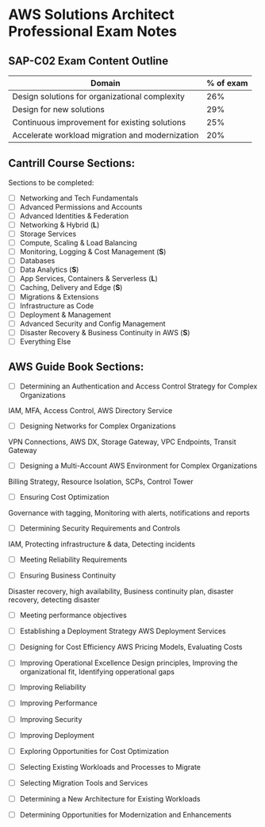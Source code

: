# AWS Solutions Architect Professional Exam Notes

## SAP-C02 Exam Content Outline

|Domain|% of exam|
|----|--------|
|Design solutions for organizational complexity|26%|
|Design for new solutions|29%|
|Continuous improvement for existing solutions|25%|
|Accelerate workload migration and modernization|20%|

## Cantrill Course Sections:

Sections to be completed:

+ [ ] Networking and Tech Fundamentals
+ [ ] Advanced Permissions and Accounts
+ [ ] Advanced Identities & Federation
+ [ ] Networking & Hybrid (**L**)
+ [ ] Storage Services
+ [ ] Compute, Scaling & Load Balancing
+ [ ] Monitoring, Logging & Cost Management (**S**)
+ [ ] Databases
+ [ ] Data Analytics (**S**)
+ [ ] App Services, Containers & Serverless (**L**)
+ [ ] Caching, Delivery and Edge (**S**)
+ [ ] Migrations & Extensions 
+ [ ] Infrastructure as Code
+ [ ] Deployment & Management
+ [ ] Advanced Security and Config Management
+ [ ] Disaster Recovery & Business Continuity in AWS (**S**)
+ [ ] Everything Else

## AWS Guide Book Sections:

+ [ ] Determining an Authentication and Access Control Strategy for Complex Organizations

IAM, MFA, Access Control, AWS Directory Service

+ [ ] Designing Networks for Complex Organizations 

VPN Connections, AWS DX, Storage Gateway, VPC Endpoints, Transit Gateway

+ [ ] Designing a Multi-Account AWS Environment for Complex Organizations

Billing Strategy, Resource Isolation, SCPs, Control Tower

+ [ ] Ensuring Cost Optimization

Governance with tagging, Monitoring with alerts, notifications and reports

+ [ ] Determining Security Requirements and Controls

IAM, Protecting infrastructure & data, Detecting incidents

+ [ ] Meeting Reliability Requirements

+ [ ] Ensuring Business Continuity

Disaster recovery, high availability, Business continuity plan, disaster recovery, detecting disaster

+ [ ] Meeting performance objectives

+ [ ] Establishing a Deployment Strategy
AWS Deployment Services

+ [ ] Designing for Cost Efficiency
AWS Pricing Models, Evaluating Costs

+ [ ] Improving Operational Excellence
Design principles, Improving the organizational fit, Identifying opperational gaps

+ [ ] Improving Reliability 

+ [ ] Improving Performance

+ [ ] Improving Security

+ [ ] Improving Deployment

+ [ ] Exploring Opportunities for Cost Optimization

+ [ ] Selecting Existing Workloads and Processes to Migrate

+ [ ] Selecting Migration Tools and Services

+ [ ] Determining a New Architecture for Existing Workloads

+ [ ] Determining Opportunities for Modernization and Enhancements